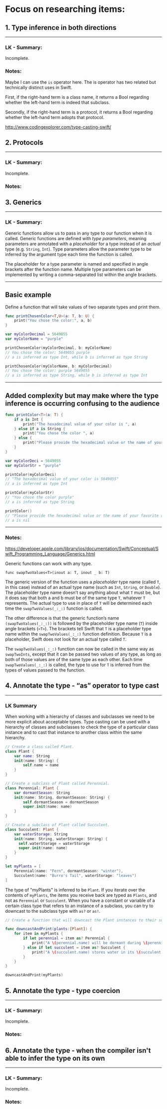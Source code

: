 # Focus on researching items:

## 1. Type inference in both directions
_________________________
### LK - Summary:
Incomplete.

### Notes:
Maybe I can use the `is` operator here.
The is operator has two related but technically distinct uses in Swift.

First, if the right-hand term is a class name, it returns a Bool regarding whether the left-hand term is indeed that subclass.

Secondly, if the right-hand term is a protocol, it returns a Bool regarding whether the left-hand term adopts that protocol.

http://www.codingexplorer.com/type-casting-swift/

## 2. Protocols
_________________________
### LK - Summary:
Incomplete.

### Notes:


## 3. Generics
_________________________
### LK - Summary:
Generic functions allow us to pass in any type to our function when it is called. Generic functions are defined with *type parameters*, meaning parameters are annotated with a *placeholder* for a type instead of an *actual* type (e.g. `String`, `Int`). Type parameters allow the parameter type to be inferred by the argument type each time the function is called.

The placeholder for a type parameter is named and specified in angle brackets after the function name. Multiple type parameters can be implemented by writing a comma-separated list within the angle brackets.

--------------
Basic example
--------------
Define a function that will take values of two separate types and print them.
```swift
func printChosenColor<T,U>(a: T, b: U) {
    print("You chose the color:", a, b)
}

var myColorDecimal = 5649055
var myColorName = "purple"

printChosenColor(myColorDecimal, b: myColorName)
// You chose the color: 5649055 purple
// a is inferred as type Int, while b is inferred as type String

printChosenColor(myColorName, b: myColorDecimal)
// You chose the color: purple 5649055
// a is inferred as type String, while b is inferred as type Int
```

--------------
Added complexity but may make where the type inference is occurring confusing to the audience
--------------
```swift
func printColor<T>(a: T) {
    if a is Int {
        print("The hexadecimal value of your color is ", a)
    } else if a is String {
        print("You chose the color ", a)
    } else {
        print("Please provide the hexadecimal value or the name of your favorite color")
    }
}

var myColorDeci = 5649055
var myColorStr = "purple"

printColor(myColorDeci)
// "The hexadecimal value of your color is 5649055"
// a is inferred as type Int

printColor(myColorStr)
// "You chose the color purple"
// a is inferred as type String

printColor()
// "Please provide the hexadecimal value or the name of your favorite color."
// a is nil
```

--------------------------------------
### Notes:
https://developer.apple.com/library/ios/documentation/Swift/Conceptual/Swift_Programming_Language/Generics.html

Generic functions can work with any type.

`func swapTwoValues<T>(inout a: T, inout _ b: T)`

The generic version of the function uses a *placeholder* type name (called `T`, in this case) instead of an actual type name (such as `Int`, `String`, or `Double`). The placeholder type name doesn’t say anything about what `T` must be, but it does say that both a and b must be of the same type `T`, whatever `T` represents. The actual type to use in place of `T` will be determined each time the `swapTwoValues(_:_:)` function is called.

The other difference is that the generic function’s name `(swapTwoValues(_:_:))` is followed by the placeholder type name (`T`) inside angle brackets (`<T>`). The brackets tell Swift that `T` is a placeholder type name within the `swapTwoValues(_:_:)` function definition. Because `T` is a placeholder, Swift does not look for an actual type called `T`.

The `swapTwoValues(_:_:)` function can now be called in the same way as `swapTwoInts`, except that it can be passed two values of any type, as long as both of those values are of the same type as each other. Each time `swapTwoValues(_:_:)` is called, the type to use for `T` is inferred from the types of values passed to the function.

## 4. Annotate the type - “as” operator to type cast
_________________________

### LK Summary

When working with a hierarchy of classes and subclasses we need to be more explicit about acceptable types. Type casting can be used with a hierarchy of classes and subclasses to check the type of a particular class instance and to cast that instance to another class within the same hierarchy.

```swift
// Create a class called Plant.
class Plant {
    var name: String
    init(name: String) {
        self.name = name
    }
}

// Create a subclass of Plant called Perennial.
class Perennial: Plant {
    var dormantSeason: String
    init(name: String, dormantSeason: String) {
        self.dormantSeason = dormantSeason
        super.init(name: name)
    }
}

// Create a subclass of Plant called Succulent.
class Succulent: Plant {
    var waterStorage: String
    init(name: String, waterStorage: String) {
      self.waterStorage = waterStorage
      super.init(name: name)
    }
}

let myPlants = [
    Perennial(name: "Fern", dormantSeason: "winter"),
    Succulent(name: "Burro's Tail", waterStorage: "leaves")
]
```

The type of "myPlants" is inferred to be `Plant`. If you iterate over the contents of `myPlants`, the items you receive back are typed as `Plants`, and not as `Perennial` or `Succulent`. When you have a constant or variable of a certain class type that refers to an instance of a subclass, you can try to downcast to the subclass type with `as?` or `as!`.

```swift
// Create a function that will downcast the Plant instances to their subclasses and access a property from their individual class.

func downcastAndPrint(plants:[Plant]) {
    for item in myPlants {
        if let perennial = item as? Perennial {
            print("A \(perennial.name) will be dormant during \(perennial.dormantSeason).")
        } else if let succulent = item as? Succulent {
            print("A \(succulent.name) stores water in its \(succulent.waterStorage).")
        }
    }
}

downcastAndPrint(myPlants)
```
## 5. Annotate the type - type coercion
_________________________

### LK - Summary:
Incomplete.

### Notes:

## 6. Annotate the type - when the compiler isn't able to infer the type on its own
_________________________

### LK - Summary:
Incomplete.

### Notes: